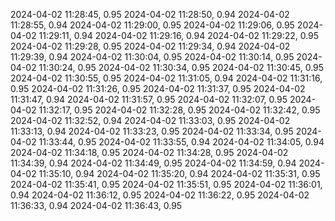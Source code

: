 2024-04-02 11:28:45, 0.95
2024-04-02 11:28:50, 0.94
2024-04-02 11:28:55, 0.94
2024-04-02 11:29:00, 0.95
2024-04-02 11:29:06, 0.95
2024-04-02 11:29:11, 0.94
2024-04-02 11:29:16, 0.94
2024-04-02 11:29:22, 0.95
2024-04-02 11:29:28, 0.95
2024-04-02 11:29:34, 0.94
2024-04-02 11:29:39, 0.94
2024-04-02 11:30:04, 0.95
2024-04-02 11:30:14, 0.95
2024-04-02 11:30:24, 0.95
2024-04-02 11:30:34, 0.95
2024-04-02 11:30:45, 0.95
2024-04-02 11:30:55, 0.95
2024-04-02 11:31:05, 0.94
2024-04-02 11:31:16, 0.95
2024-04-02 11:31:26, 0.95
2024-04-02 11:31:37, 0.95
2024-04-02 11:31:47, 0.94
2024-04-02 11:31:57, 0.95
2024-04-02 11:32:07, 0.95
2024-04-02 11:32:17, 0.95
2024-04-02 11:32:28, 0.95
2024-04-02 11:32:42, 0.95
2024-04-02 11:32:52, 0.94
2024-04-02 11:33:03, 0.95
2024-04-02 11:33:13, 0.94
2024-04-02 11:33:23, 0.95
2024-04-02 11:33:34, 0.95
2024-04-02 11:33:44, 0.95
2024-04-02 11:33:55, 0.94
2024-04-02 11:34:05, 0.94
2024-04-02 11:34:18, 0.95
2024-04-02 11:34:28, 0.95
2024-04-02 11:34:39, 0.94
2024-04-02 11:34:49, 0.95
2024-04-02 11:34:59, 0.94
2024-04-02 11:35:10, 0.94
2024-04-02 11:35:20, 0.94
2024-04-02 11:35:31, 0.95
2024-04-02 11:35:41, 0.95
2024-04-02 11:35:51, 0.95
2024-04-02 11:36:01, 0.94
2024-04-02 11:36:12, 0.95
2024-04-02 11:36:22, 0.95
2024-04-02 11:36:33, 0.94
2024-04-02 11:36:43, 0.95
